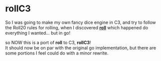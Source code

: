 # rollC3
So I was going to make my own fancy dice engine in C3, and try to follow the Roll20 rules for rolling, when I discovered [**roll**](https://github.com/darkliquid/roll.git) which happened do everything I wanted... but in go!  

so NOW this is a port of **roll** to C3, **rollC3**!  
It should now be on par with the original go implementation, but there are some portions I feel could do with a minor rewrite. 